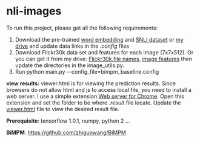 # nli-images
To run this project, please get all the following requirements:
1.  Download the pre-trained [word embedding](https://nlp.stanford.edu/projects/glove/) and [SNLI dataset](https://nlp.stanford.edu/projects/snli/) or [my drive](https://drive.google.com/a/um.edu.mt/file/d/0B40JtotizQfxZkZHWTZpRzh5Rmc/view?usp=sharing) and update data links in the *.config* files 
2. Download Flickr30k data set and features for each image (7x7x512). Or you can get it from my drive: [Flickr30k](https://drive.google.com/open?id=0B40JtotizQfxbFdLUHF6RmNpUXM),[file names](https://drive.google.com/open?id=0B40JtotizQfxMG81TVoteHlKdFU), [image features](https://drive.google.com/open?id=0B40JtotizQfxVjF3QWZXd1ZZUDg) then update the directories in the image_utils.py.
3. Run python main.py --config_file=bimpm_baseline.config

**view results:**
viewer.html is for viewing the prediction results. Since browsers do not allow html and js to access local file, you need to install a web server. I use a simple extension [Web server for Chrome](https://chrome.google.com/webstore/detail/web-server-for-chrome/ofhbbkphhbklhfoeikjpcbhemlocgigb?hl=en). Open this extension and set the folder to be where *.result* file locate. Update the [viewer.html](https://github.com/hoavt-54/nli-images/blob/master/viewer.html) file to view the desired result file.


**Prerequisite**: tensorflow 1.0.1, numpy, python 2 ...


**BiMPM**: https://github.com/zhiguowang/BiMPM

